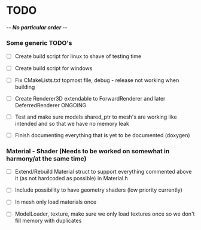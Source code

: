 # TODO

##### -- No particular order --

### Some generic TODO's
- [ ] Create build script for linux to shave of testing time
- [ ] Create build script for windows
- [ ] Fix CMakeLists.txt topmost file, debug - release not working when building

- [ ] Create Renderer3D extendable to ForwardRenderer and later DeferredRenderer ONGOING
- [ ] Test and make sure models shared_ptr to mesh's are working like intended and so that we have no memory leak

- [ ] Finish documenting everything that is yet to be documented (doxygen)

### Material - Shader (Needs to be worked on somewhat in harmony/at the same time)
- [ ] Extend/Rebuild Material struct to support everything commented above it (as not hardcoded as possible) in Material.h
- [ ] Include possibility to have geometry shaders (low priority currently)

- [ ] In mesh only load materials once
- [ ] ModelLoader, texture, make sure we only load textures once so we don't fill memory with duplicates
